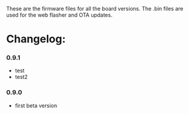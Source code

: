 These are the firmware files for all the board versions. The .bin files are used for the web flasher and OTA updates.

# Changelog:

### 0.9.1
- test
- test2

### 0.9.0
- first beta version

